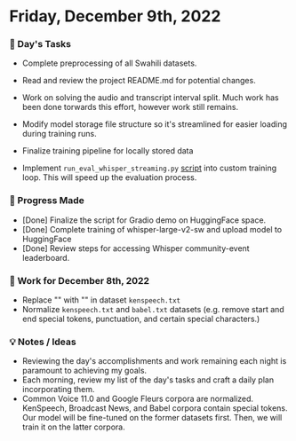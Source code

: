 # Friday, December 9th, 2022

### 🏹 Day's Tasks

* Complete preprocessing of all Swahili datasets.

* Read and review the project README.md for potential changes.
* Work on solving the audio and transcript interval split. Much work has been done torwards this effort, however work still remains.
* Modify model storage file structure so it's streamlined for easier loading during training runs.
* Finalize training pipeline for locally stored data
* Implement `run_eval_whisper_streaming.py` [script](https://github.com/huggingface/community-events/blob/main/whisper-fine-tuning-event/run_eval_whisper_streaming.py) into custom training loop. This will speed up the evaluation process.

### 🎯 Progress Made
* [Done] Finalize the script for Gradio demo on HuggingFace space.
* [Done] Complete training of whisper-large-v2-sw and upload model to HuggingFace
* [Done] Review steps for accessing Whisper community-event leaderboard.

### 📃 Work for December 8th, 2022
* Replace "</s>" with "" in dataset `kenspeech.txt` 
* Normalize `kenspeech.txt` and `babel.txt` datasets (e.g. remove start and end special tokens, punctuation, and certain special characters.)

### 💡 Notes / Ideas

* Reviewing the day's accomplishments and work remaining each night is paramount to achieving my goals.
* Each morning, review my list of the day's tasks and craft a daily plan incorporating them.
* Common Voice 11.0 and Google Fleurs corpora are normalized. KenSpeech, Broadcast News, and Babel corpora contain special tokens. Our model will be fine-tuned on the former datasets first. Then, we will train it on the latter corpora.
